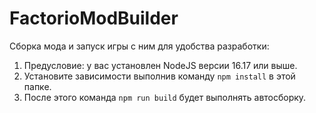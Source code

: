 # FactorioModBuilder

Сборка мода и запуск игры с ним для удобства разработки:

1. Предусловие: у вас установлен NodeJS версии 16.17 или выше.
2. Установите зависимости выполнив команду `npm install` в этой папке.
3. После этого команда `npm run build` будет выполнять автосборку.
